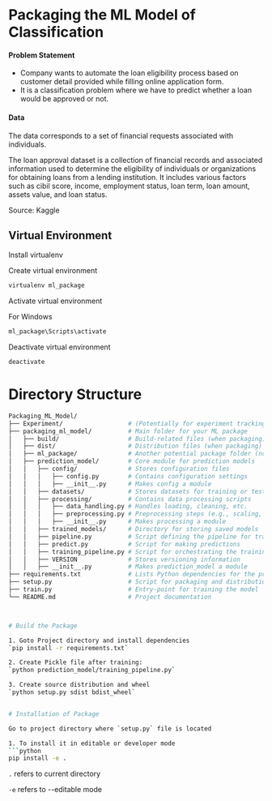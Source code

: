 # Packaging the ML Model of Classification

#### Problem Statement
- Company wants to automate the loan eligibility process based on customer detail provided while filling online application form. 
- It is a classification problem where we have to predict whether a loan would be approved or not.

#### Data
The data corresponds to a set of financial requests associated with individuals. 

The loan approval dataset is a collection of financial records and associated information used to determine the eligibility of individuals or organizations for obtaining loans from a lending institution. It includes various factors such as cibil score, income, employment status, loan term, loan amount, assets value, and loan status.

Source: Kaggle


## Virtual Environment
Install virtualenv

Create virtual environment

```python
virtualenv ml_package
```

Activate virtual environment

For Windows
```python
ml_package\Scripts\activate
```

Deactivate virtual environment

```python
deactivate
```

# Directory Structure

```bash
Packaging_ML_Model/
├── Experiment/                  # (Potentially for experiment tracking or trials)
├── packaging_ml_model/          # Main folder for your ML package
│   ├── build/                   # Build-related files (when packaging)
│   ├── dist/                    # Distribution files (when packaging)
│   ├── ml_package/              # Another potential package folder (not much info here)
│   ├── prediction_model/        # Core module for prediction models
│   │   ├── config/              # Stores configuration files
│   │   │   ├── config.py        # Contains configuration settings
│   │   │   ├── __init__.py      # Makes config a module
│   │   ├── datasets/            # Stores datasets for training or testing
│   │   ├── processing/          # Contains data processing scripts
│   │   │   ├── data_handling.py # Handles loading, cleaning, etc.
│   │   │   ├── preprocessing.py # Preprocessing steps (e.g., scaling, encoding)
│   │   │   ├── __init__.py      # Makes processing a module
│   │   ├── trained_models/      # Directory for storing saved models
│   │   ├── pipeline.py          # Script defining the pipeline for training
│   │   ├── predict.py           # Script for making predictions
│   │   ├── training_pipeline.py # Script for orchestrating the training pipeline
│   │   ├── VERSION              # Stores versioning information
│   │   ├── __init__.py          # Makes prediction_model a module
├── requirements.txt             # Lists Python dependencies for the project
├── setup.py                     # Script for packaging and distribution
├── train.py                     # Entry-point for training the model
└── README.md                    # Project documentation



# Build the Package

1. Goto Project directory and install dependencies
`pip install -r requirements.txt`

2. Create Pickle file after training:
`python prediction_model/training_pipeline.py`

3. Create source distribution and wheel
`python setup.py sdist bdist_wheel`


# Installation of Package

Go to project directory where `setup.py` file is located

1. To install it in editable or developer mode
```python
pip install -e .
```
```.``` refers to current directory

```-e``` refers to --editable mode

